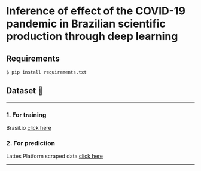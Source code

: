 # Inference of effect of the COVID-19 pandemic in Brazilian scientific production through deep learning


## Requirements 

```bash
$ pip install requirements.txt
```

## Dataset 🎲
---
  ### 1. For training
   Brasil.io [click here](https://data.brasil.io/dataset/genero-nomes/nomes.csv.gz)

  ### 2. For prediction
   Lattes Platform scraped data [click here](https://github.com/TheGabrielSN/Gender-Classification-in-Academic-Papers/blob/main/web-scraping-from-lattes/dataLattes.csv)
   
---
